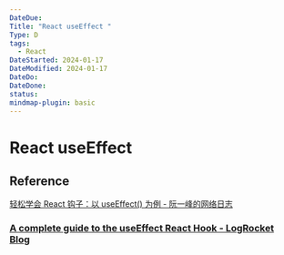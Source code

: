 ```yaml
---
DateDue:
Title: "React useEffect "
Type: D
tags:
  - React
DateStarted: 2024-01-17
DateModified: 2024-01-17
DateDo: 
DateDone: 
status: 
mindmap-plugin: basic
---
```


# React useEffect

## Reference
[轻松学会 React 钩子：以 useEffect() 为例 - 阮一峰的网络日志](https://www.ruanyifeng.com/blog/2020/09/react-hooks-useeffect-tutorial.html)
### [A complete guide to the useEffect React Hook - LogRocket Blog](https://blog.logrocket.com/useeffect-hook-complete-guide/)